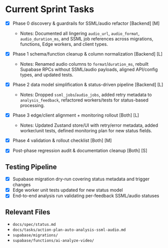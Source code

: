 # Current Sprint Tasks

- [x] Phase 0 discovery & guardrails for SSML/audio refactor [Backend] [M]
  - Notes: Documented all lingering `audio_url`, `audio_format`, `audio_duration_ms`, and SSML job references across migrations, functions, Edge workers, and client types.
- [x] Phase 1 schema/function cleanup & column normalization [Backend] [L]
  - Notes: Renamed audio columns to `format`/`duration_ms`, rebuilt Supabase RPCs without SSML/audio payloads, aligned API/config types, and updated tests.
- [x] Phase 2 data model simplification & status-driven pipeline [Backend] [L]
  - Notes: Dropped `ssml_jobs`/`audio_jobs`, added retry metadata to `analysis_feedback`, refactored workers/tests for status-based processing.
- [x] Phase 3 edge/client alignment + monitoring rollout [Both] [L]
  - Notes: Updated Zustand store/UI with retry/error metadata, added worker/unit tests, defined monitoring plan for new status fields.

- [x] Phase 4 validation & rollout checklist [Both] [M]


- [x] Post-phase regression audit & documentation cleanup [Both] [S]

## Testing Pipeline
- [x] Supabase migration dry-run covering status metadata and trigger changes
- [x] Edge worker unit tests updated for new status model
- [x] End-to-end analysis run validating per-feedback SSML/audio statuses

## Relevant Files
- `docs/spec/status.md`
- `docs/tasks/action-plan-auto-analysis-ssml-audio.md`
- `supabase/migrations/`
- `supabase/functions/ai-analyze-video/`

